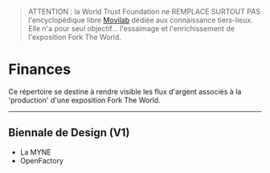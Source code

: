 > ATTENTION : la World Trust Foundation ne REMPLACE SURTOUT PAS l'encyclopédique libre [Movilab](http://movilab.org/index.php?title=Accueil) dédiée aux connaissance tiers-lieux. Elle n'a pour seul objectif... l'essaimage et l'enrichissement de l'exposition Fork The World.

# Finances

Ce répertoire se destine à rendre visible les flux d'argent associés à la 'production' d'une exposition Fork The World. 

---

## Biennale de Design (V1)

* La MYNE
* OpenFactory
